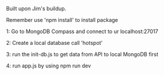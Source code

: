 Built upon Jim's buildup.

Remember use 'npm install' to install package

1:
Go to MongoDB Compass and connect to ur localhost:27017

2:
Create a local database call 'hotspot'

3:
run the init-db.js to get data from API to local MongoDB first

4:
run app.js by using npm run dev